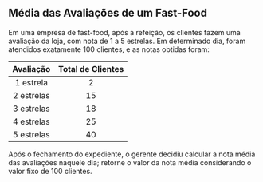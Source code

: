 ## Média das Avaliações de um Fast-Food

Em uma empresa de fast-food, após a refeição, os clientes fazem uma avaliação da loja, com nota de 1 a 5 estrelas. Em determinado dia, foram atendidos exatamente 100 clientes, e as notas obtidas foram:


| **Avaliação** | **Total de Clientes** |
|:-------------:|:---------------------:|
| 1 estrela     | 2                     |
| 2 estrelas    | 15                    |
| 3 estrelas    | 18                    |
| 4 estrelas    | 25                    |
| 5 estrelas    | 40                    |

Após o fechamento do expediente, o gerente decidiu calcular a nota média das avaliações naquele dia; retorne o valor da nota média considerando o valor fixo de 100 clientes.
